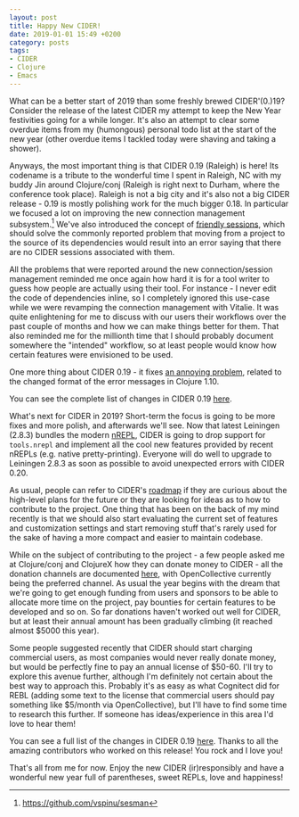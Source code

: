 ```yaml
---
layout: post
title: Happy New CIDER!
date: 2019-01-01 15:49 +0200
category: posts
tags:
- CIDER
- Clojure
- Emacs
---
```


What can be a better start of 2019 than some freshly brewed CIDER'(0.)19?
Consider the release of the latest CIDER my attempt to keep the New Year festivities
going for a while longer. It's also an attempt to clear some overdue items from
my (humongous) personal todo list at the start of the new year (other overdue items I tackled
today were shaving and taking a shower).

Anyways, the most important thing is that CIDER 0.19 (Raleigh) is here! Its codename is
a tribute to the wonderful time I spent in Raleigh, NC with my buddy Jin around
Clojure/conj (Raleigh is right next to Durham, where the conference took place).
Raleigh is not a big city and it's also not a big CIDER release - 0.19 is mostly polishing
work for the much bigger 0.18. In particular we focused a lot on improving the new
connection management subsystem.[^1] We've also introduced the concept of [friendly sessions](
http://www.cider.mx/en/latest/managing_connections/#friendly-sessions), which should
solve the commonly reported problem that moving from a project to the source of its dependencies
would result into an error saying that there are no CIDER sessions associated with them.

All the problems that were reported around the new connection/session
management reminded me once again how hard it is for a tool writer to
guess how people are actually using their tool.  For instance - I
never edit the code of dependencies inline, so I completely ignored
this use-case while we were revamping the connection management with
Vitalie. It was quite enlightening for me to discuss with our users
their workflows over the past couple of months and how we can make
things better for them. That also reminded me for the millionth time that I should probably
document somewhere the "intended" workflow, so at least people would know
how certain features were envisioned to be used.

One more thing about CIDER 0.19 - it fixes [an annoying problem](https://github.com/clojure-emacs/cider-nrepl/issues/549),
related to the changed format of the error messages in Clojure 1.10.

You can see the complete list of changes in CIDER 0.19 [here](https://github.com/clojure-emacs/cider/releases/tag/v0.19.0).

What's next for CIDER in 2019? Short-term the focus is going to be
more fixes and more polish, and afterwards we'll see. Now that latest
Leiningen (2.8.3) bundles the modern [nREPL](https://nrepl.org), CIDER
is going to drop support for `tools.nrepl` and implement all the cool
new features provided by recent nREPLs (e.g. native pretty-printing).
Everyone will do well to upgrade to Leiningen 2.8.3 as soon as
possible to avoid unexpected errors with CIDER 0.20.

As usual, people can refer to CIDER's
[roadmap](https://github.com/clojure-emacs/cider/blob/master/ROADMAP.md)
if they are curious about the high-level plans for the future or they
are looking for ideas as to how to contribute to the project.
One thing that has been on the back of my mind recently is that we should
also start evaluating the current set of features and customization
settings and start removing stuff that's rarely used for the sake of
having a more compact and easier to maintain codebase.

While on the subject of contributing to the project - a few people
asked me at Clojure/conj and ClojureX how they can donate money to
CIDER - all the donation channels are documented
[here](http://www.cider.mx/en/latest/about/contributing/#funding),
with OpenCollective currently being the preferred channel. As usual
the year begins with the dream that we're going to get enough funding
from users and sponsors to be able to allocate more time on the project,
pay bounties for certain features to be developed and so on. So far
donations haven't worked out well for CIDER, but at least their annual
amount has been gradually climbing (it reached almost $5000 this year).

Some people suggested recently that CIDER should start charging
commercial users, as most companies would never really donate money,
but would be perfectly fine to pay an annual license of $50-60. I'll
try to explore this avenue further, although I'm definitely not
certain about the best way to approach this. Probably it's as easy as
what Cognitect did for REBL (adding some text to the license that
commercial users should pay something like $5/month via
OpenCollective), but I'll have to find some time to research this
further. If someone has ideas/experience in this area I'd love to hear
them!

You can see a full list of the changes in CIDER 0.19 [here](https://github.com/clojure-emacs/cider/blob/master/ROADMAP.md).
Thanks to all the amazing contributors who worked on this release! You rock and I love you!

That's all from me for now. Enjoy the new CIDER (ir)responsibly and have a wonderful new year full of
parentheses, sweet REPLs, love and happiness!

[^1]: https://github.com/vspinu/sesman
